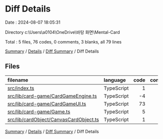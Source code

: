 # Diff Details

Date : 2024-08-07 18:05:31

Directory c:\\Users\\a0104\\OneDrive\\바탕 화면\\Mental-Card

Total : 5 files,  76 codes, 0 comments, 3 blanks, all 79 lines

[Summary](results.md) / [Details](details.md) / [Diff Summary](diff.md) / Diff Details

## Files
| filename | language | code | comment | blank | total |
| :--- | :--- | ---: | ---: | ---: | ---: |
| [src/index.ts](/src/index.ts) | TypeScript | 1 | 0 | -1 | 0 |
| [src/lib/card-game/CardGameEngine.ts](/src/lib/card-game/CardGameEngine.ts) | TypeScript | -4 | 0 | 1 | -3 |
| [src/lib/card-game/CardGameUI.ts](/src/lib/card-game/CardGameUI.ts) | TypeScript | 73 | 0 | 3 | 76 |
| [src/lib/card-game/Game.ts](/src/lib/card-game/Game.ts) | TypeScript | 5 | 0 | 0 | 5 |
| [src/lib/cardObject/CanvasCardObject.ts](/src/lib/cardObject/CanvasCardObject.ts) | TypeScript | 1 | 0 | 0 | 1 |

[Summary](results.md) / [Details](details.md) / [Diff Summary](diff.md) / Diff Details